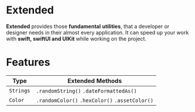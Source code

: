 # Extended
 
**Extended** provides those **fundamental** **utilities**, that a developer or designer needs in their almost every application. It can speed up your work with **swift, swiftUI and UIKit** while working on the project.

# Features

| Type         |  Extended Methods                                   |
| -------------| --------------------------------------------------- |
| `Strings`    | `.randomString()` `.dateFormattedAs()`              |
| `Color`      | `.randomColor()` `.hexColor()` `.assetColor()`      |
